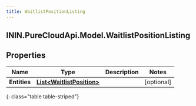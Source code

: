 ```yaml
---
title: WaitlistPositionListing
---
```

## ININ.PureCloudApi.Model.WaitlistPositionListing

## Properties

|Name | Type | Description | Notes|
|------------ | ------------- | ------------- | -------------|
| **Entities** | [**List&lt;WaitlistPosition&gt;**](WaitlistPosition.html) |  | [optional] |
{: class="table table-striped"}



